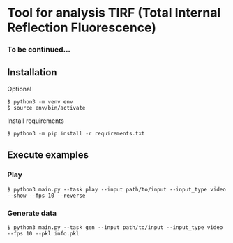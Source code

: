# Tool for analysis TIRF (Total Internal Reflection Fluorescence)

### To be continued...

## Installation

Optional

```
$ python3 -m venv env
$ source env/bin/activate
```

Install requirements

```
$ python3 -m pip install -r requirements.txt
```

## Execute examples

### Play

```
$ python3 main.py --task play --input path/to/input --input_type video --show --fps 10 --reverse
```

### Generate data

```
$ python3 main.py --task gen --input path/to/input --input_type video --fps 10 --pkl info.pkl
```
